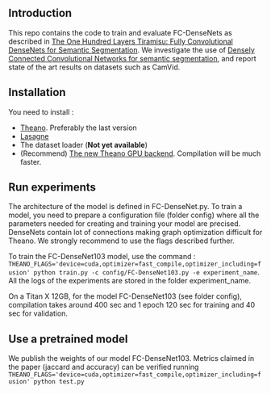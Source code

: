 ## Introduction

This repo contains the code to train and evaluate FC-DenseNets as described in [The One Hundred Layers Tiramisu:
Fully Convolutional DenseNets for Semantic Segmentation](https://arxiv.org/abs/1611.09326.). We investigate the use of [Densely Connected Convolutional Networks for semantic segmentation](https://arxiv.org/abs/1608.06993), and report state of the art results on datasets such as CamVid.

## Installation


You need to install :
- [Theano](https://github.com/Theano/Theano). Preferably the last version
- [Lasagne](https://github.com/Lasagne/Lasagne)
- The dataset loader (**Not yet available**)
- (Recommend) [The new Theano GPU backend](https://github.com/Theano/libgpuarray). Compilation will be much faster.

## Run experiments

The architecture of the model is defined in FC-DenseNet.py. To train a model, you need to prepare a configuration file (folder config) where all the parameters needed for creating and training your model are precised. DenseNets contain lot of connections making graph optimization difficult for Theano. We strongly recommend to use the flags described further.

To train the FC-DenseNet103 model, use the command : `THEANO_FLAGS='device=cuda,optimizer=fast_compile,optimizer_including=fusion' python train.py -c config/FC-DenseNet103.py -e experiment_name`. All the logs of the experiments are stored in the folder experiment_name.

On a Titan X 12GB, for the model FC-DenseNet103 (see folder config), compilation takes around 400 sec and 1 epoch 120 sec for training and 40 sec for validation.

## Use a pretrained model

We publish the weights of our model FC-DenseNet103. Metrics claimed in the paper (jaccard and accuracy) can be verified running 
`THEANO_FLAGS='device=cuda,optimizer=fast_compile,optimizer_including=fusion' python test.py`





